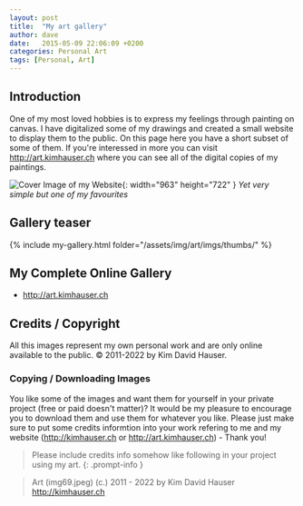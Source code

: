 ```yaml
---
layout: post
title:  "My art gallery"
author: dave
date:   2015-05-09 22:06:09 +0200
categories: Personal Art
tags: [Personal, Art]
---
```


## Introduction
One of my most loved hobbies is to express my feelings through painting on canvas. I have digitalized some of my drawings and created a small website to display them to the public. On this page here you have a short subset of some of them. If you're interessed in more you can visit <http://art.kimhauser.ch> where you can see all of the digital copies of my paintings.


![Cover Image of my Website](../../assets/img/art/imgs/img59.jpeg){: width="963" height="722" }
_Yet very simple but one of my favourites_

## Gallery teaser
{% include my-gallery.html folder="/assets/img/art/imgs/thumbs/" %}

## My Complete Online Gallery
- <http://art.kimhauser.ch>

## Credits / Copyright
All this images represent my own personal work and are only online available to the public. &copy; 2011-2022 by Kim David Hauser.

### Copying / Downloading Images
You like some of the images and want them for yourself in your private project (free or paid doesn't matter)? It would be my pleasure to encourage you to download them and use them for whatever you like. Please just make sure to put some credits informtion into your work refering to me and my website (<http://kimhauser.ch> or <http://art.kimhauser.ch>) - Thank you!


> Please include credits info somehow like following in your project using my art.
{: .prompt-info }


> Art (img69.jpeg) (c.) 2011 - 2022 by Kim David Hauser <http://kimhauser.ch>